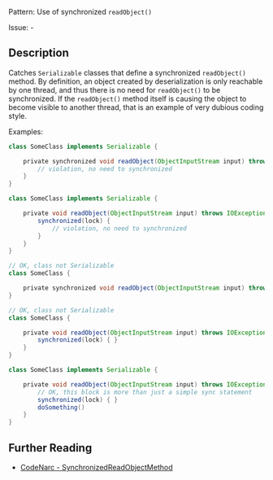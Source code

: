 Pattern: Use of synchronized `readObject()`

Issue: -

## Description

Catches `Serializable` classes that define a synchronized `readObject()` method. By definition, an object created by deserialization is only reachable by one thread, and thus there is no need for `readObject()` to be synchronized. If the `readObject()` method itself is causing the object to become visible to another thread, that is an example of very dubious coding style.

Examples:

``` groovy
class SomeClass implements Serializable {

    private synchronized void readObject(ObjectInputStream input) throws IOException, ClassNotFoundException {
        // violation, no need to synchronized
    }
}

class SomeClass implements Serializable {

    private void readObject(ObjectInputStream input) throws IOException, ClassNotFoundException {
        synchronized(lock) {
            // violation, no need to synchronized
        }
    }
}

// OK, class not Serializable
class SomeClass {

    private synchronized void readObject(ObjectInputStream input) throws IOException, ClassNotFoundException { }
}

// OK, class not Serializable
class SomeClass {

    private void readObject(ObjectInputStream input) throws IOException, ClassNotFoundException {
        synchronized(lock) { }
    }
}

class SomeClass implements Serializable {

    private void readObject(ObjectInputStream input) throws IOException, ClassNotFoundException {
        // OK, this block is more than just a simple sync statement
        synchronized(lock) { }
        doSomething()
    }
}
```

## Further Reading

* [CodeNarc - SynchronizedReadObjectMethod](http://codenarc.sourceforge.net/codenarc-rules-concurrency.html#SynchronizedReadObjectMethod)